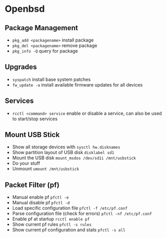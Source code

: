 # Openbsd

## Package Management

* `pkg_add <packagename>` install package
* `pkg_del <packagename>` remove package
* `pkg_info -Q` query for package

## Upgrades
* `syspatch` install base system patches
* `fw_update -a` install available firmware updates for all devices

## Services
* `rcctl <command> service` enable or disable a service, can also be used to start/stop services

## Mount USB Stick

* Show all storage devices with `sysctl hw.disknames`
* Show partition layout of USB disk `disklabel sd1`
* Mount the USB disk `mount_msdos /dev/sd1i /mnt/usbstick`
* Do your stuff
* Unmount `umount /mnt/usbstick`

## Packet Filter (pf)
* Manual enable pf `pfctl -e`
* Manual disable pf `pfctl -d`
* Load specific configuration file `pfctl -f /etc/pf.conf`
* Parse configuration file (check for errors) `pfctl -nf /etc/pf.conf`
* Enable pf at startup `rcctl enable pf`
* Show current pf rules `pfctl -s rules`
* Show current pf configuration and stats `pfctl -s all`
